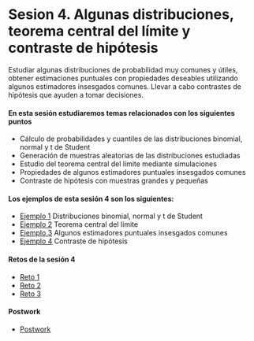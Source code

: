 # Sesion 4. Algunas distribuciones, teorema central del límite y contraste de hipótesis

Estudiar algunas distribuciones de probabilidad muy comunes y útiles, obtener estimaciones puntuales con propiedades deseables utilizando algunos estimadores insesgados comunes. Llevar a cabo contrastes de hipótesis que ayuden a tomar decisiones.

#### En esta sesión estudiaremos temas relacionados con los siguientes puntos

- Cálculo de probabilidades y cuantiles de las distribuciones binomial, normal y t de Student
- Generación de muestras aleatorias de las distribuciones estudiadas
- Estudio del teorema central del límite mediante simulaciones
- Propiedades de algunos estimadores puntuales insesgados comunes
- Contraste de hipótesis con muestras grandes y pequeñas

#### Los ejemplos de esta sesión 4 son los siguientes:

- [Ejemplo 1](https://github.com/beduExpert/Programacion-con-R-2020/tree/main/Sesion-04/Ejemplo-01) Distribuciones binomial, normal y t de Student
- [Ejemplo 2](https://github.com/beduExpert/Programacion-con-R-2020/tree/main/Sesion-04/Ejemplo-02) Teorema central del límite
- [Ejemplo 3](https://github.com/beduExpert/Programacion-con-R-2020/tree/main/Sesion-04/Ejemplo-03) Algunos estimadores puntuales insesgados comunes
- [Ejemplo 4](https://github.com/beduExpert/Programacion-con-R-2020/tree/main/Sesion-04/Ejemplo-04) Contraste de hipótesis

#### Retos de la sesión 4

- [Reto 1](https://github.com/beduExpert/Programacion-con-R-2020/tree/main/Sesion-04/Reto-01) 
- [Reto 2](https://github.com/beduExpert/Programacion-con-R-2020/tree/main/Sesion-04/Reto-02) 
- [Reto 3](https://github.com/beduExpert/Programacion-con-R-2020/tree/main/Sesion-04/Reto-03) 

#### Postwork

- [Postwork](https://github.com/beduExpert/Programacion-con-R-2020/tree/main/Sesion-04/Postwork)
